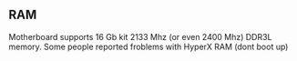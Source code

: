 ## RAM
Motherboard supports 16 Gb kit 2133 Mhz (or even 2400 Mhz) DDR3L memory.
Some people reported froblems with HyperX RAM (dont boot up)
